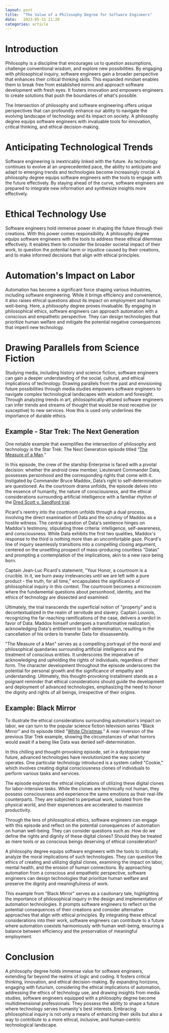 ```yaml
---
layout: post
title:  "The Value of a Philosophy Degree for Software Engineers"
date:   2023-05-31 21:20
categories: article
---
```


# Introduction

Philosophy is a discipline that encourages us to question assumptions, challenge conventional wisdom, and explore new possibilities. By engaging with philosophical inquiry, software engineers gain a broader perspective that enhances their critical thinking skills. This expanded mindset enables them to break free from established norms and approach software development with fresh eyes. It fosters innovation and empowers engineers to create solutions that push the boundaries of what's possible.

The Intersection of philosophy and software engineering offers unique perspectives that can profoundly enhance our ability to navigate the evolving landscape of technology and its impact on society. A philosophy degree equips software engineers with invaluable tools for innovation, critical thinking, and ethical decision-making.

# Anticipating Technological Trends

Software engineering is inextricably linked with the future. As technology continues to evolve at an unprecedented pace, the ability to anticipate and adapt to emerging trends and technologies become increasingly crucial. A philosophy degree equips software engineers with the tools to engage with the future effectively. By staying ahead of the curve, software engineers are prepared to integrate new information and synthesize insights more effectively.

# Ethical Technology Use

Software engineers hold immense power in shaping the future through their creations. With this power comes responsibility. A philosophy degree equips software engineers with the tools to address these ethical dilemmas effectively. It enables them to consider the broader societal impact of their work, to question the potential harm or injustice caused by their creations, and to make informed decisions that align with ethical principles. 

# Automation's Impact on Labor

Automation has become a significant force shaping various industries, including software engineering. While it brings efficiency and convenience, it also raises ethical questions about its impact on employment and human well-being. Here, a philosophy degree proves invaluable. By engaging in philosophical ethics, software engineers can approach automation with a conscious and empathetic perspective. They can design technologies that prioritize human welfare and mitigate the potential negative consequences that imperil new technology.

# Drawing Parallels from Science Fiction

Studying media, including history and science fiction, software engineers can gain a deeper understanding of the social, cultural, and ethical implications of technology. Drawing parallels from the past and envisioning future possibilities through media studies empowers software engineers to navigate complex technological landscapes with wisdom and foresight. Through analyzing trends in art, philosophically-attuned software engineers can infer trends and streams of thought that would be most receptive (or susceptive) to new services. How this is used only underlines the importance of durable ethics.

## Example - Star Trek: The Next Generation

One notable example that exemplifies the intersection of philosophy and technology is the Star Trek: The Next Generation episode titled “[The Measure of a Man](https://memory-alpha.fandom.com/wiki/The_Measure_Of_A_Man_(episode)).”

In this episode, the crew of the starship Enterprise is faced with a pivotal decision: whether the android crew member, Lieutenant Commander Data, possesses personhood and the corresponding rights that come with it. Instigated by Commander Bruce Maddox, Data’s right to self-determination are questioned. As the courtroom drama unfolds, the episode delves into the essence of humanity, the nature of consciousness, and the ethical considerations surrounding artificial intelligence with a familiar rhythm of the [Dred Scott v. Sandford trial](https://www.oyez.org/cases/1850-1900/60us393).

Picard's reentry into the courtroom unfolds through a dual process, involving the direct examination of Data and the scrutiny of Maddox as a hostile witness. The central question of Data's sentience hinges on Maddox's testimony, stipulating three criteria: intelligence, self-awareness, and consciousness. While Data exhibits the first two qualities, Maddox's response to the third is nothing more than an uncomfortable gaze. Picard's line of inquiry seamlessly transitions into a compelling closing argument, centered on the unsettling prospect of mass-producing countless "Datas" and prompting a contemplation of the implications, akin to a new race being born. 

Captain Jean-Luc Picard's statement, "Your Honor, a courtroom is a crucible. In it, we burn away irrelevancies until we are left with a pure product - the truth, for all time," encapsulates the significance of philosophical inquiry in this context. The courtroom becomes a microcosm where the fundamental questions about personhood, identity, and the ethics of technology are dissected and examined. 

Ultimately, the trial transcends the superficial notion of "property" and is decontextualized in the realm of servitude and slavery. Captain Louvois, recognizing the far-reaching ramifications of the case, delivers a verdict in favor of Data. Maddox himself undergoes a transformative realization, acknowledging Data's entitlement to self-determination, resulting in the cancellation of his orders to transfer Data for dissassembly.

"The Measure of a Man" serves as a compelling portrayal of the moral and philosophical quandaries surrounding artificial intelligence and the treatment of conscious entities. It underscores the imperative of acknowledging and upholding the rights of individuals, regardless of their form. The character development throughout the episode underscores the potential for personal growth and the significance of empathy and understanding. Ultimately, this thought-provoking installment stands as a poignant reminder that ethical considerations should guide the development and deployment of advanced technologies, emphasizing the need to honor the dignity and rights of all beings, irrespective of their origins.

## Example: Black Mirror

To illustrate the ethical considerations surrounding automation's impact on labor, we can turn to the popular science fiction television series "Black Mirror" and its episode titled "[White Christmas](https://black-mirror.fandom.com/wiki/White_Christmas)." A near inversion of the previous Star Trek example, showing the circumstances of what horrors would await if a being like Data was denied self-determination.

In this chilling and thought-provoking episode, set in a dystopian near future, advanced technologies have revolutionized the way society operates. One particular technology introduced is a system called "Cookie," which involves creating digital consciousness clones of individuals to perform various tasks and services.

The episode explores the ethical implications of utilizing these digital clones for labor-intensive tasks. While the clones are technically not human, they possess consciousness and experience the same emotions as their real-life counterparts. They are subjected to perpetual work, isolated from the physical world, and their experiences are accelerated to maximize productivity.

Through the lens of philosophical ethics, software engineers can engage with this episode and reflect on the potential consequences of automation on human well-being. They can consider questions such as: How do we define the rights and dignity of these digital clones? Should they be treated as mere tools or as conscious beings deserving of ethical consideration?

A philosophy degree equips software engineers with the tools to critically analyze the moral implications of such technologies. They can question the ethics of creating and utilizing digital clones, examining the impact on labor, mental health, and the erosion of human connections. By approaching automation from a conscious and empathetic perspective, software engineers can design technologies that prioritize human welfare and preserve the dignity and meaningfulness of work.

This example from "Black Mirror" serves as a cautionary tale, highlighting the importance of philosophical inquiry in the design and implementation of automation technologies. It prompts software engineers to reflect on the potential consequences of their creations and consider alternative approaches that align with ethical principles. By integrating these ethical considerations into their work, software engineers can contribute to a future where automation coexists harmoniously with human well-being, ensuring a balance between efficiency and the preservation of meaningful employment.

# Conclusion

A philosophy degree holds immense value for software engineers, extending far beyond the realms of logic and coding. It fosters critical thinking, innovation, and ethical decision-making. By expanding horizons, engaging with futurism, considering the ethical implications of automation, addressing the ethics of technology use, and drawing insights from media studies, software engineers equipped with a philosophy degree become multidimensional professionals. They possess the ability to shape a future where technology serves humanity's best interests. Embracing philosophical inquiry is not only a means of enhancing their skills but also a way to contribute to a more ethical, inclusive, and human-centric technological landscape.
